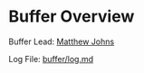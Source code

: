 # Buffer Overview
Buffer Lead: [Matthew Johns](http://github.com/mjohns4)

Log File: [buffer/log.md](log.md)
